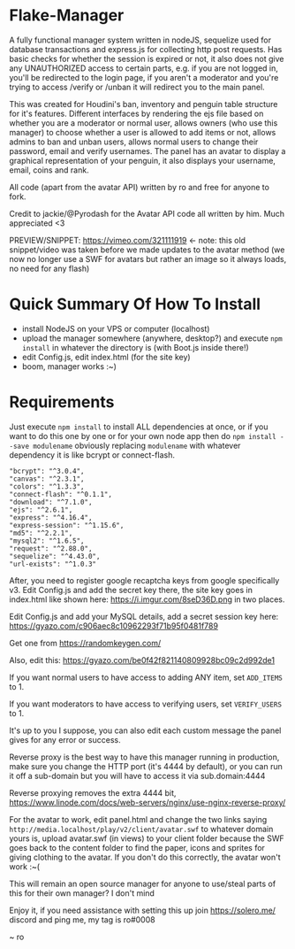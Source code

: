 # Flake-Manager


A fully functional manager system written in nodeJS, sequelize used for database transactions and express.js for collecting http post requests. Has basic checks for whether the session is expired or not, it also does not give any UNAUTHORIZED access to certain parts, e.g. if you are not logged in, you'll be redirected to the login page, if you aren't a moderator and you're trying to access /verify or /unban it will redirect you to the main panel. 

This was created for Houdini's ban, inventory and penguin table structure for it's features. Different interfaces by rendering the ejs file based on whether you are a moderator or normal user, allows owners (who use this manager) to choose whether a user is allowed to add items or not, allows admins to ban and unban users, allows normal users to change their password, email and verify usernames. The panel has an avatar to display a graphical representation of your penguin, it also displays your username, email, coins and rank. 

All code (apart from the avatar API) written by ro and free for anyone to fork.


Credit to jackie/@Pyrodash for the Avatar API code all written by him. Much appreciated <3 



PREVIEW/SNIPPET: https://vimeo.com/321111919 <- note: this old snippet/video was taken before we made updates to the avatar method (we now no longer use a SWF for avatars but rather an image so it always loads, no need for any flash)

# Quick Summary Of How To Install

 - install NodeJS on your VPS or computer (localhost)
 - upload the manager somewhere (anywhere, desktop?) and execute `npm install` in whatever the directory is (with Boot.js inside there!)
 - edit Config.js, edit index.html (for the site key) 
 - boom, manager works :~) 

# Requirements

Just execute `npm install` to install ALL dependencies at once, or if you want to do this one by one or for your own node app then do `npm install --save modulename` obviously replacing `modulename` with whatever dependency it is like bcrypt or connect-flash.
    
    
    "bcrypt": "^3.0.4",
    "canvas": "^2.3.1",
    "colors": "^1.3.3",
    "connect-flash": "^0.1.1",
    "download": "^7.1.0",
    "ejs": "^2.6.1",
    "express": "^4.16.4",
    "express-session": "^1.15.6",
    "md5": "^2.2.1",
    "mysql2": "^1.6.5",
    "request": "^2.88.0",
    "sequelize": "^4.43.0",
    "url-exists": "^1.0.3"

After, you need to register google recaptcha keys from google specifically v3. Edit Config.js and add the secret key there, the site key goes in index.html like shown here: https://i.imgur.com/8seD36D.png in two places.

Edit Config.js and add your MySQL details, add a secret session key here: https://gyazo.com/c906aec8c10962293f71b95f0481f789

Get one from https://randomkeygen.com/ 

Also, edit this: https://gyazo.com/be0f42f821140809928bc09c2d992de1

If you want normal users to have access to adding ANY item, set `ADD_ITEMS` to 1.

If you want moderators to have access to verifying users, set `VERIFY_USERS` to 1. 

It's up to you I suppose, you can also edit each custom message the panel gives for any error or success. 

Reverse proxy is the best way to have this manager running in production, make sure you change the HTTP port (it's 4444 by default), or you can run it off a sub-domain but you will have to access it via sub.domain:4444

Reverse proxying removes the extra 4444 bit, https://www.linode.com/docs/web-servers/nginx/use-nginx-reverse-proxy/

For the avatar to work, edit panel.html and change the two links saying `http://media.localhost/play/v2/client/avatar.swf` to whatever domain yours is, upload avatar.swf (in views) to your client folder because the SWF goes back to the content folder to find the paper, icons and sprites for giving clothing to the avatar. If you don't do this correctly, the avatar won't work :~( 


This will remain an open source manager for anyone to use/steal parts of this for their own manager? I don't mind

Enjoy it, if you need assistance with setting this up join https://solero.me/ discord and ping me, my tag is ro#0008


~ ro
